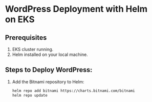 # WordPress Deployment with Helm on EKS

## Prerequisites
1. EKS cluster running.
2. Helm installed on your local machine.

## Steps to Deploy WordPress:

1. Add the Bitnami repository to Helm:
   ```bash
   helm repo add bitnami https://charts.bitnami.com/bitnami
   helm repo update
